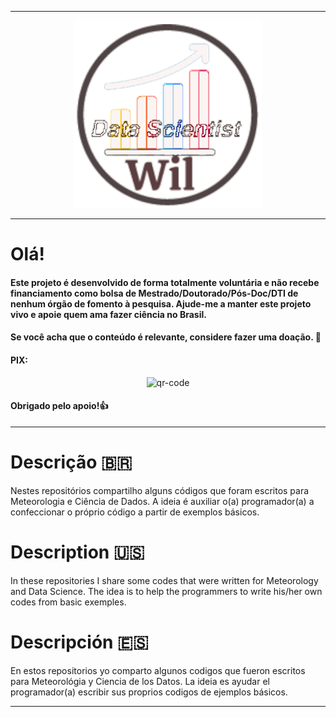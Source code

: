 ---------------------------------------------------------------------------------------------------------------------------------------------------

<p align="center">
   <img width="300" height="300" src="src/Wil_Data_Scientist.gif">
</p>

--------------------------------------------------------------------------------------------------------------------------------------------------------------------------

# Olá!

#### Este projeto é desenvolvido de forma totalmente voluntária e não recebe financiamento como bolsa de Mestrado/Doutorado/Pós-Doc/DTI de nenhum órgão de fomento à pesquisa. Ajude-me a manter este projeto vivo e apoie quem ama fazer ciência no Brasil.
#### Se você acha que o conteúdo é relevante, considere fazer uma doação. 🙂

#### PIX:

<p align="center">   
   <img src="https://github.com/wilmorales21/Scripts/assets/80546143/c030fa24-d8c2-479e-9730-62daffa45357" alt="qr-code" height="250">
</p>

#### Obrigado pelo apoio!👍


--------------------------------------------------------------------------------------------------------------------------------------------------------------------------

# Descrição 🇧🇷
Nestes repositórios compartilho alguns códigos que foram escritos para Meteorologia e Ciência de Dados. A ideia é auxiliar o(a) programador(a) a confeccionar o próprio código a partir de exemplos básicos. 

# Description 🇺🇸
In these repositories I share some codes that were written for Meteorology and Data Science. The idea is to help the programmers to write his/her own codes from basic exemples.

# Descripción 🇪🇸
En estos repositorios yo comparto algunos codigos que fueron escritos para Meteorológia y Ciencia de los Datos. La ideia es ayudar el programador(a) escribir sus proprios codigos de ejemplos básicos.

-------------------------------------------------------------------------------------------------------------------------------------------------------------------------

